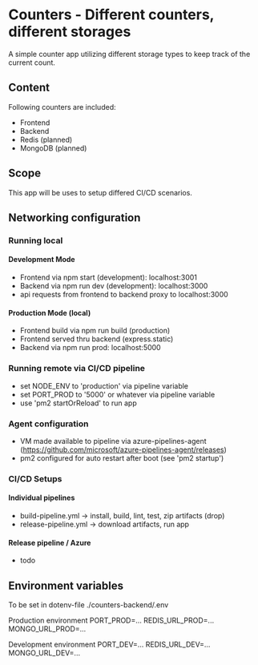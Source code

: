 # Counters - Different counters, different storages

A simple counter app utilizing different storage types to keep track of the current count.

## Content

Following counters are included:
- Frontend
- Backend
- Redis (planned)
- MongoDB (planned)

## Scope

This app will be uses to setup differed CI/CD scenarios.

## Networking configuration

### Running local
#### Development Mode
- Frontend via npm start (development): localhost:3001
- Backend via npm run dev (development): localhost:3000
- api requests from frontend to backend proxy to localhost:3000
#### Production Mode (local)
- Frontend build via npm run build (production)
- Frontend served thru backend (express.static)
- Backend via npm run prod: localhost:5000

### Running remote via CI/CD pipeline
- set NODE_ENV to 'production' via pipeline variable
- set PORT_PROD to '5000' or whatever via pipeline variable
- use 'pm2 startOrReload' to run app

### Agent configuration
- VM made available to pipeline via azure-pipelines-agent (https://github.com/microsoft/azure-pipelines-agent/releases)
- pm2 configured for auto restart after boot (see 'pm2 startup')

### CI/CD Setups
#### Individual pipelines
- build-pipeline.yml -> install, build, lint, test, zip artifacts (drop)
- release-pipeline.yml -> download artifacts, run app

#### Release pipeline / Azure
- todo

## Environment variables
To be set in dotenv-file ./counters-backend/.env

Production environment
PORT_PROD=...
REDIS_URL_PROD=...
MONGO_URL_PROD=...

Development environment
PORT_DEV=...
REDIS_URL_DEV=...
MONGO_URL_DEV=...